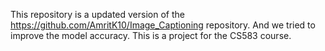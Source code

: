 This repository is a updated version of the https://github.com/AmritK10/Image_Captioning repository. And we tried to improve the model accuracy.
This is a project for the CS583 course.

